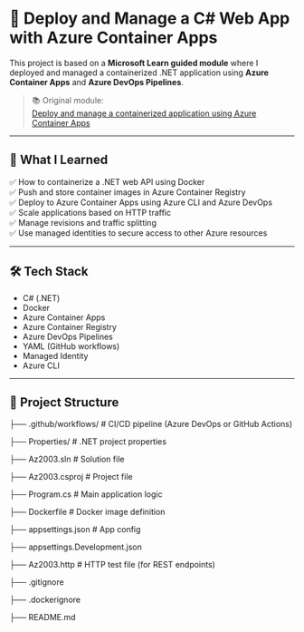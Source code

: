 # 🚀 Deploy and Manage a C# Web App with Azure Container Apps

This project is based on a **Microsoft Learn guided module** where I deployed and managed a containerized .NET application using **Azure Container Apps** and **Azure DevOps Pipelines**.

> 📚 Original module:  
> [Deploy and manage a containerized application using Azure Container Apps](https://learn.microsoft.com/en-us/training/modules/deploy-manage-container-app-using-azure-container-apps/)

---

## 🧠 What I Learned

✅ How to containerize a .NET web API using Docker  
✅ Push and store container images in Azure Container Registry  
✅ Deploy to Azure Container Apps using Azure CLI and Azure DevOps  
✅ Scale applications based on HTTP traffic  
✅ Manage revisions and traffic splitting  
✅ Use managed identities to secure access to other Azure resources  

---

## 🛠 Tech Stack

- C# (.NET)
- Docker
- Azure Container Apps
- Azure Container Registry
- Azure DevOps Pipelines
- YAML (GitHub workflows)
- Managed Identity
- Azure CLI

---

## 📁 Project Structure
├── .github/workflows/ # CI/CD pipeline (Azure DevOps or GitHub Actions)

├── Properties/ # .NET project properties

├── Az2003.sln # Solution file

├── Az2003.csproj # Project file

├── Program.cs # Main application logic

├── Dockerfile # Docker image definition

├── appsettings.json # App config

├── appsettings.Development.json

├── Az2003.http # HTTP test file (for REST endpoints)

├── .gitignore

├── .dockerignore

├── README.md
